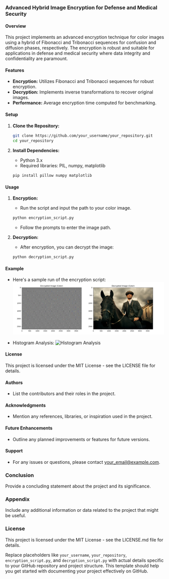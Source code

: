 ### Advanced Hybrid Image Encryption for Defense and Medical Security

#### Overview
This project implements an advanced encryption technique for color images using a hybrid of Fibonacci and Tribonacci sequences for confusion and diffusion phases, respectively. The encryption is robust and suitable for applications in defense and medical security where data integrity and confidentiality are paramount.

#### Features
- **Encryption:** Utilizes Fibonacci and Tribonacci sequences for robust encryption.
- **Decryption:** Implements inverse transformations to recover original images.
- **Performance:** Average encryption time computed for benchmarking.

#### Setup
1. **Clone the Repository:**
   ```bash
   git clone https://github.com/your_username/your_repository.git
   cd your_repository
   ```

2. **Install Dependencies:**
   - Python 3.x
   - Required libraries: PIL, numpy, matplotlib

   ```bash
   pip install pillow numpy matplotlib
   ```

#### Usage
1. **Encryption:**
   - Run the script and input the path to your color image.
   ```bash
   python encryption_script.py
   ```
   - Follow the prompts to enter the image path.

2. **Decryption:**
   - After encryption, you can decrypt the image:
   ```bash
   python decryption_script.py
   ```

#### Example
- Here's a sample run of the encryption script:
  ![Encrypted Image](results1.png)

- Histogram Analysis:
  ![Histogram Analysis](histogram_analysis.png)

#### License
This project is licensed under the MIT License - see the LICENSE file for details.

#### Authors
- List the contributors and their roles in the project.

#### Acknowledgments
- Mention any references, libraries, or inspiration used in the project.

#### Future Enhancements
- Outline any planned improvements or features for future versions.

#### Support
- For any issues or questions, please contact [your_email@example.com](mailto:your_email@example.com).

### Conclusion
Provide a concluding statement about the project and its significance.

### Appendix
Include any additional information or data related to the project that might be useful.

### License
This project is licensed under the MIT License - see the LICENSE.md file for details.

Replace placeholders like `your_username`, `your_repository`, `encryption_script.py`, and `decryption_script.py` with actual details specific to your GitHub repository and project structure. This template should help you get started with documenting your project effectively on GitHub.
